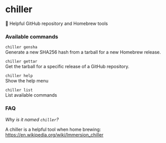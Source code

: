 # chiller
🍺 Helpful GitHub repository and Homebrew tools

### Available commands
`chiller gensha`<br>Generate a new SHA256 hash from a tarball for a new Homebrew release.

`chiller gettar`<br>Get the tarball for a specific release of a GitHub repository.

`chiller help`<br>Show the help menu

`chiller list`<br>List available commands

### FAQ
_Why is it named `chiller`?_

A chiller is a helpful tool when home brewing: https://en.wikipedia.org/wiki/Immersion_chiller
